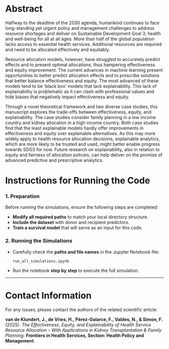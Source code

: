 # **Abstract**

Halfway to the deadline of the 2030 agenda, humankind continues to face long-standing yet urgent policy and management challenges to address resource shortages and deliver on Sustainable Development Goal 3; health and well-being for all at all ages. More than half of the global population lacks access to essential health services. Additional resources are required and need to be allocated effectively and equitably. 

Resource allocation models, however, have struggled to accurately predict effects and to present optimal allocations, thus hampering effectiveness and equity improvement. The current advances in machine learning present opportunities to better predict allocation effects and to prescribe solutions that better balance effectiveness and equity. The most advanced of these models tend to be 'black box' models that lack explainability. This lack of explainability is problematic as it can clash with professional values and hide biases that negatively impact effectiveness and equity. 

Through a novel theoretical framework and two diverse case studies, this manuscript explores the trade-offs between effectiveness, equity, and explainability. The case studies consider family planning in a low income country and kidney allocation in a high income country. Both case studies find that the least explainable models hardly offer improvements in effectiveness and equity over explainable alternatives. As this may more widely apply to health resource allocation decisions, explainable analytics, which are more likely to be trusted and used, might better enable progress towards SDG3 for now. Future research on explainability, also in relation to equity and fairness of allocation policies, can help deliver on the promise of advanced predictive and prescriptive analytics.


# **Instructions for Running the Code**  

### **1. Preparation**  
Before running the simulations, ensure the following steps are completed:  
- **Modify all required paths** to match your local directory structure.  
- **Include the dataset** with donor and recipient predictors.  
- **Train a survival model** that will serve as an input for this code.  

### **2. Running the Simulations**  
- Carefully check the **paths and file names** in the Jupyter Notebook file:  
  ```shell
  run_all_simulations.ipynb
  ```
- Run the notebook **step by step** to execute the full simulation.  

---

# **Contact Information**  
For any issues, please contact the authors of the related scientific article:  

**van de Klundert, J., de Vries, H., Pérez-Galarce, F., Valdes, N., & Simon, F.** (2025). *The Effectiveness, Equity, and Explainability of Health Service Resource Allocation – With Applications in Kidney Transplantation & Family Planning*. **Frontiers in Health Services, Section: Health Policy and Management**.  

